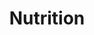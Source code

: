 ---
layout: home
title: Nutrition
categories: Misc.
permalink: /misc/nutrition
image: /assets/Category Photos with Labels/Nutrition.jpg
Description: Nutrition
---